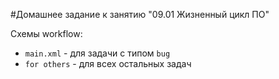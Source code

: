 #Домашнее задание к занятию "09.01 Жизненный цикл ПО"

Схемы workflow:
- `main.xml` - для задачи с типом `bug`
- `for others` - для всех остальных задач